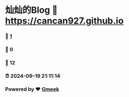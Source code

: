 # 灿灿的Blog :link: https://cancan927.github.io 
### :page_facing_up: [1](https://cancan927.github.io/tag.html) 
### :speech_balloon: 0 
### :hibiscus: 12 
### :alarm_clock: 2024-09-19 21:11:14 
### Powered by :heart: [Gmeek](https://github.com/Meekdai/Gmeek)

